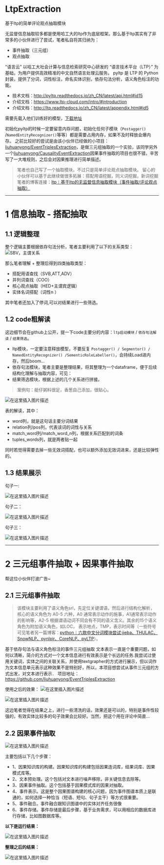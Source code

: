 # LtpExtraction
基于ltp的简单评论观点抽取模块

无监督信息抽取较多都是使用哈工大的ltp作为底层框架。那么基于ltp其实有了非常多的小伙伴进行了尝试，笔者私自将其归纳为：

 - 事件抽取（三元组）
 - 观点抽取

“语言云” 以哈工大社会计算与信息检索研究中心研发的 “语言技术平台（LTP）” 为基础，为用户提供高效精准的中文自然语言处理云服务。 
pyltp 是 LTP 的 Python 封装，提供了分词，词性标注，命名实体识别，依存句法分析，语义角色标注的功能。

 - 技术文档：http://pyltp.readthedocs.io/zh_CN/latest/api.html#id15 
 - 介绍文档：https://www.ltp-cloud.com/intro/#introduction 
 - 介绍文档：http://ltp.readthedocs.io/zh_CN/latest/appendix.html#id5

需要先载入他们训练好的模型，[下载地址](https://pan.baidu.com/share/link?shareid=1988562907&uk=2738088569#list/path=/)

初始化pyltp的时候一定要留意内存问题，初始化任何子模块（`Postagger()` /`NamedEntityRecognizer()`等等）都是需要占用内存，如果不及时释放会爆内存。
之前比较好的尝试是由该小伙伴已经做的小项目：[liuhuanyong/EventTriplesExtraction](https://github.com/liuhuanyong/EventTriplesExtraction)，是做三元组抽取的一个实验，该同学另外一个[liuhuanyong/CausalityEventExtraction](https://github.com/liuhuanyong/CausalityEventExtraction)因果事件抽取的项目也很不错，辛苦写了一大堆规则，之后会对因果推理进行简单描述。

> 笔者也自己写了一个抽取模块，不过只是简单评论观点抽取模块。
> 留心的小伙伴可以基于此继续做很多拓展：搭配用语挖掘，同义词挖掘，新词挖掘
> 笔者的博客连接：[ltp︱基于ltp的无监督信息抽取模块（事件抽取/评论观点抽取）](https://blog.csdn.net/sinat_26917383/article/details/82760214)



----------

# 1 信息抽取 - 搭配抽取

## 1.1 逻辑整理
整个逻辑主要根据依存句法分析，笔者主要利用了以下的关系类型：
![SBV，主谓关系](https://img-blog.csdn.net/20180919100905740?watermark/2/text/aHR0cHM6Ly9ibG9nLmNzZG4ubmV0L3NpbmF0XzI2OTE3Mzgz/font/5a6L5L2T/fontsize/400/fill/I0JBQkFCMA==/dissolve/70)

那么笔者理解 + 整理后得到四类抽取类型：

 - 搭配用语查找（SVB,ATT,ADV）
 - 并列词查找（COO）
 - 核心观点抽取（HED+主谓宾逻辑）
 - 实体名词搭配（词性n ）

其中笔者还加入了停词,可以对结果进行一些筛选。

## 1.2 code粗解读

这边细节会在github上公开，提一下code主要分的内容：`ltp启动模块` / `依存句法解读` / `结果筛选`。

- ltp模块，一定要注意释放模型，不要反复 `Postagger() / Segmentor() / NamedEntityRecognizer() /SementicRoleLabeller()`，会持续Load进内存，然后boom...
- 依存句法模块，笔者主要是整理结果，将其整理为一个dataframe，便于后续结构化理解与抽取内容，可见：
- 结果筛选模块，根据上述的几个关系进行拼接。


> 案例句：艇仔粥料很足，香葱自己添加，很贴心。


![在这里插入图片描述](https://img-blog.csdn.net/20180919102440812?watermark/2/text/aHR0cHM6Ly9ibG9nLmNzZG4ubmV0L3NpbmF0XzI2OTE3Mzgz/font/5a6L5L2T/fontsize/400/fill/I0JBQkFCMA==/dissolve/70)

表的解读，其中：

- word列，就是这句话主要分词结果
- relation列/pos列，代表该词的词性与关系
- match_word列/match_word_n列，根据关系匹配到的词条
- tuples_words列，就是两者贴一起


同时若觉得需要去掉一些无效词搭配，也可以额外添加无效词进来，还是比较弹性的。

## 1.3 结果展示

句子一:

![在这里插入图片描述](https://img-blog.csdn.net/20180919104151402?watermark/2/text/aHR0cHM6Ly9ibG9nLmNzZG4ubmV0L3NpbmF0XzI2OTE3Mzgz/font/5a6L5L2T/fontsize/400/fill/I0JBQkFCMA==/dissolve/70)

句子二：

![在这里插入图片描述](https://img-blog.csdn.net/20180919104224957?watermark/2/text/aHR0cHM6Ly9ibG9nLmNzZG4ubmV0L3NpbmF0XzI2OTE3Mzgz/font/5a6L5L2T/fontsize/400/fill/I0JBQkFCMA==/dissolve/70)

句子三：

![在这里插入图片描述](https://img-blog.csdn.net/20180919104254734?watermark/2/text/aHR0cHM6Ly9ibG9nLmNzZG4ubmV0L3NpbmF0XzI2OTE3Mzgz/font/5a6L5L2T/fontsize/400/fill/I0JBQkFCMA==/dissolve/70)


----------


# 2 三元组事件抽取 + 因果事件抽取

帮这位小伙伴打波广告~

## 2.1 三元组事件抽取

> 该模块主要利用了语义角色srl，先定位关键谓语，然后进行结构化解析，核心的语义角色为 A0-5 六种，A0
> 通常表示动作的施事，A1通常表示动作的影响等，A2-5 根据谓语动词不同会有不同的语义含义。其余的15个语义角色为附加语义角色，如LOC， 表示地点，TMP，表示时间等（一些符号可见笔者另一篇博客：[python︱六款中文分词模块尝试:jieba、THULAC、SnowNLP、pynlpir、CoreNLP、pyLTP](https://blog.csdn.net/sinat_26917383/article/details/77067515)）。

基于依存句法与语义角色标注的事件三元组抽取 文本表示一直是个重要问题，如何以清晰，简介的方式对一个文本信息进行有效表示是个长远的任务.我尝试过使用关键词，实体之间的关联关系，并使用textgrapher的方式进行展示，但以词作为文本信息单元表示这种效果不是特别好，所以，本项目想尝试从事件三元组的方式出发，对文本进行表示．
项目地址：https://github.com/liuhuanyong/EventTriplesExtraction

使用之后的效果：
![在这里插入图片描述](https://img-blog.csdn.net/20180918170204284?watermark/2/text/aHR0cHM6Ly9ibG9nLmNzZG4ubmV0L3NpbmF0XzI2OTE3Mzgz/font/5a6L5L2T/fontsize/400/fill/I0JBQkFCMA==/dissolve/70)


![在这里插入图片描述](https://img-blog.csdn.net/20180918170250257?watermark/2/text/aHR0cHM6Ly9ibG9nLmNzZG4ubmV0L3NpbmF0XzI2OTE3Mzgz/font/5a6L5L2T/fontsize/400/fill/I0JBQkFCMA==/dissolve/70)

这边笔者觉得在结果之上，进行一些清洗的话，效果还是可以的，特别是事件性较强的，有效实体比较多的句子效果会比较好。当然，把这个用在评论中简直...

## 2.2 因果事件抽取

![在这里插入图片描述](https://img-blog.csdn.net/20180918175330481?watermark/2/text/aHR0cHM6Ly9ibG9nLmNzZG4ubmV0L3NpbmF0XzI2OTE3Mzgz/font/5a6L5L2T/fontsize/400/fill/I0JBQkFCMA==/dissolve/70)

主要包括以下几个步骤：

 - 1、因果知识库的构建。因果知识库的构建包括因果连词库，结果词库、因果模式库等。
 - 2、文本预处理。这个包括对文本进行噪声移除，非关键信息去除等。 
 - 3、因果事件抽取。这个包括基于因果模式库的因果对抽取。
 - 4、事件表示。这是整个因果图谱构建的核心问题，因为事件图谱本质上是联通的，如何选择一种恰当（短语、短句、句子主干）等方式很重要。
 - 5、事件融合。事件融合跟知识图谱中的实体对齐任务很像
 - 6、事件存储。事件存储是最后步骤，基于业务需求，可以用相应的数据库进行存储，比如图数据库等。

**以下是运行结果：**

![在这里插入图片描述](https://img-blog.csdn.net/20180918175524474?watermark/2/text/aHR0cHM6Ly9ibG9nLmNzZG4ubmV0L3NpbmF0XzI2OTE3Mzgz/font/5a6L5L2T/fontsize/400/fill/I0JBQkFCMA==/dissolve/70)


**整理之后的结果：**

![在这里插入图片描述](https://img-blog.csdn.net/20180918175458344?watermark/2/text/aHR0cHM6Ly9ibG9nLmNzZG4ubmV0L3NpbmF0XzI2OTE3Mzgz/font/5a6L5L2T/fontsize/400/fill/I0JBQkFCMA==/dissolve/70)









